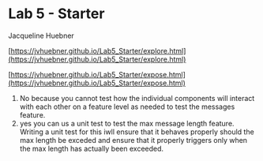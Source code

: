 # Lab 5 - Starter
Jacqueline Huebner


[https://jvhuebner.github.io/Lab5_Starter/explore.html](https://jvhuebner.github.io/Lab5_Starter/explore.html)

[https://jvhuebner.github.io/Lab5_Starter/expose.html](https://jvhuebner.github.io/Lab5_Starter/expose.html)



1. No because you cannot test how the individual components will interact with each other on a feature level as needed to test the messages feature.
2. yes you can us a unit test to test the max message length feature. Writing a unit test for this iwll ensure that it behaves properly should the max length be exceded and ensure that it properly triggers only when the max length has actually been exceeded.